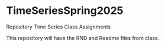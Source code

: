 # TimeSeriesSpring2025
Repository Time Series Class Assignments 


This repository will have the RND and Readme files from class. 

